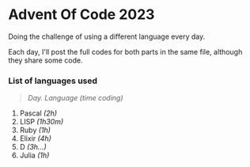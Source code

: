 # Advent Of Code 2023

Doing the challenge of using a different language every day.

Each day, I'll post the full codes for both parts in the same file, although they share some code.

### List of languages used

> _Day. Language (time coding)_

1. Pascal _(2h)_
2. LISP _(1h30m)_
3. Ruby _(1h)_
4. Elixir _(4h)_
5. D _(3h...)_
6. Julia _(1h)_
